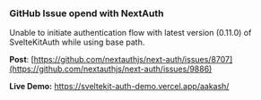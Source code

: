 ### GitHub Issue opend with NextAuth

Unable to initiate authentication flow with latest version (0.11.0) of SvelteKitAuth while using base path.

**Post**: [https://github.com/nextauthjs/next-auth/issues/8707](https://github.com/nextauthjs/next-auth/issues/9886)

**Live Demo:** https://sveltekit-auth-demo.vercel.app/aakash/
